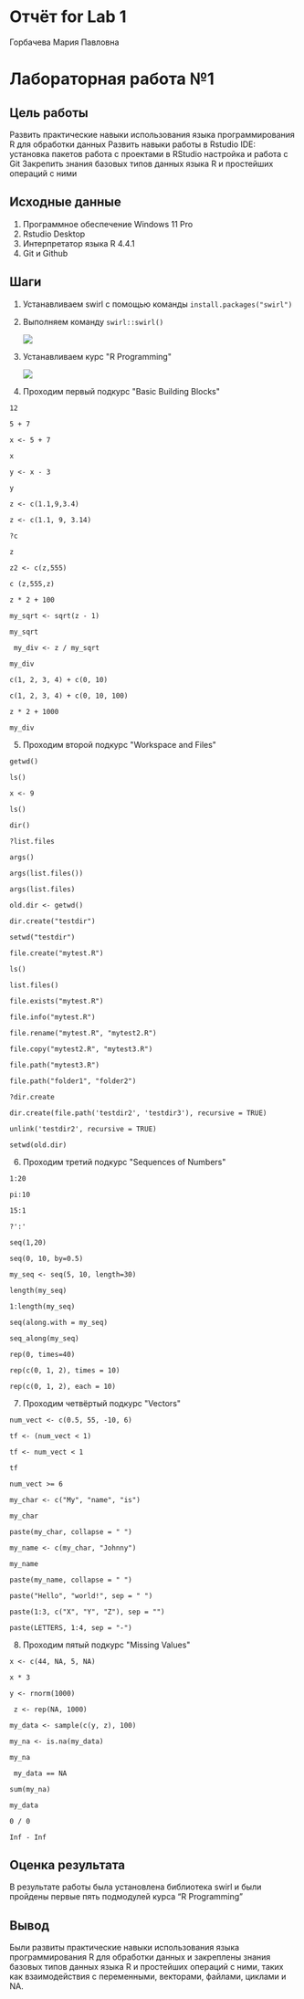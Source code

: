 # Отчёт for Lab 1
Горбачева Мария Павловна

# Лабораторная работа №1

## Цель работы 

Развить практические навыки использования языка программирования R для обработки данных
Развить навыки работы в Rstudio IDE: установка пакетов работа с проектами в RStudio настройка и работа с Git
Закрепить знания базовых типов данных языка R и простейших операций с ними

## Исходные данные

  1. Программное обеспечение Windows 11 Pro
  2. Rstudio Desktop
  3. Интерпретатор языка R 4.4.1
  4. Git и Github

## Шаги

 1. Устанавливаем swirl с помощью команды `install.packages("swirl")`
 
 2. Выполняем команду `swirl::swirl()`
 
    ![](images/swirl.png)
    
 3. Устанавливаем курс "R Programming"
 
    ![](images/course.png)
    
 4. Проходим первый подкурс "Basic Building Blocks"

```{r}
12
```

```{r}
5 + 7
```

```{r}
x <- 5 + 7
```

```{r}
x
```

```{r}
y <- x - 3
```

```{r}
y
```

```{r}
z <- c(1.1,9,3.4)
```

```{r}
z <- c(1.1, 9, 3.14)
```

```{r}
?c
```

```{r}
z
```

```{r}
z2 <- c(z,555)
```

```{r}
c (z,555,z)
```

```{r}
z * 2 + 100
```

```{r}
my_sqrt <- sqrt(z - 1)
```

```{r}
my_sqrt
```

```{r}
 my_div <- z / my_sqrt
```

```{r}
my_div
```

```{r}
c(1, 2, 3, 4) + c(0, 10)
```

```{r}
c(1, 2, 3, 4) + c(0, 10, 100)
```

```{r}
z * 2 + 1000
```

```{r}
my_div
```

 5. Проходим второй подкурс "Workspace and Files"

```{r}
getwd()
```

```{r}
ls()
```

```{r}
x <- 9
```

```{r}
ls()
```

```{r}
dir()
```

```{r}
?list.files
```

```{r}
args()
```

```{r}
args(list.files())
```

```{r}
args(list.files)
```

```{r}
old.dir <- getwd()
```

```{r}
dir.create("testdir")
```

```{r}
setwd("testdir")
```

```{r}
file.create("mytest.R")
```

```{r}
ls()
```

```{r}
list.files()
```

```{r}
file.exists("mytest.R")
```

```{r}
file.info("mytest.R")
```

```{r}
file.rename("mytest.R", "mytest2.R")
```

```{r}
file.copy("mytest2.R", "mytest3.R")
```

```{r}
file.path("mytest3.R")
```

```{r}
file.path("folder1", "folder2")
```

```{r}
?dir.create
```

```{r}
dir.create(file.path('testdir2', 'testdir3'), recursive = TRUE)
```

```{r}
unlink('testdir2', recursive = TRUE)
```

```{r}
setwd(old.dir)
```

 6. Проходим третий подкурс "Sequences of Numbers"

```{r}
1:20
```

```{r}
pi:10
```

```{r}
15:1
```

```{r}
?':'
```

```{r}
seq(1,20)
```

```{r}
seq(0, 10, by=0.5)
```

```{r}
my_seq <- seq(5, 10, length=30)
```

```{r}
length(my_seq)
```

```{r}
1:length(my_seq)
```

```{r}
seq(along.with = my_seq)
```

```{r}
seq_along(my_seq)
```

```{r}
rep(0, times=40)
```

```{r}
rep(c(0, 1, 2), times = 10)
```

```{r}
rep(c(0, 1, 2), each = 10)
```

 7. Проходим четвёртый подкурс "Vectors"

```{r}
num_vect <- c(0.5, 55, -10, 6)
```

```{r}
tf <- (num_vect < 1)
```

```{r}
tf <- num_vect < 1
```

```{r}
tf
```

```{r}
num_vect >= 6
```

```{r}
my_char <- c("My", "name", "is")
```

```{r}
my_char
```

```{r}
paste(my_char, collapse = " ")
```

```{r}
my_name <- c(my_char, "Johnny")
```

```{r}
my_name
```

```{r}
paste(my_name, collapse = " ")
```

```{r}
paste("Hello", "world!", sep = " ")
```

```{r}
paste(1:3, c("X", "Y", "Z"), sep = "")
```

```{r}
paste(LETTERS, 1:4, sep = "-")
```

 8. Проходим пятый подкурс "Missing Values"

```{r}
x <- c(44, NA, 5, NA)
```

```{r}
x * 3
```

```{r}
y <- rnorm(1000)
```

```{r}
 z <- rep(NA, 1000)
```

```{r}
my_data <- sample(c(y, z), 100)
```

```{r}
my_na <- is.na(my_data)
```

```{r}
my_na
```

```{r}
 my_data == NA
```

```{r}
sum(my_na)
```

```{r}
my_data
```

```{r}
0 / 0
```

```{r}
Inf - Inf
```

## Оценка результата

В результате работы была установлена библиотека swirl и были пройдены первые пять подмодулей курса “R Programming”

## Вывод

Были развиты практические навыки использования языка программирования R для обработки данных и закреплены знания базовых типов данных языка R и простейших операций с ними, таких как взаимодействия с переменными, векторами, файлами, циклами и NA.
